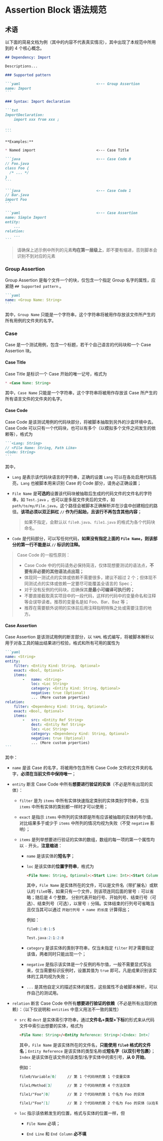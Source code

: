 # Assertion Block 语法规范

## 术语

以下面的简易文档为例（其中的内容不代表真实情况），其中出现了本规范中所用到的 4 个核心概念。

~~~md
## Dependency: Import

Descriptions...

### Supported pattern

```yaml                                   <--- Group Assertion
name: Import
```

### Syntax: Import declaration

```txt
ImportDeclaration:
    import xxx from xxx ;

...
```

**Examples:**

* Named import                            <--- Case Title

```java                                   <--- Case Code 0
// Foo.java
class Foo {
  /* ... */
}
```

```java                                   <--- Case Code 1
// Bar.java
import Foo
```

```yaml                                   <--- Case Assertion
name: Simple Import
entity:
    ...
relation:
    ...
```
~~~

> 请确保上述示例中所列的元素**均在第一层级上**，即不要有缩进，否则脚本会识别不到对应的元素

### Group Assertion

Group Assertion 是每个文件一个的块，仅包含一个指定 Group 名字的属性，应紧随 `## Supported pattern` 。

~~~md
```yaml
name: <Group Name: String>
```
~~~

其中，`Group Name` 只能是一个字符串，这个字符串将被用作存放该文件所产生的所有用例的文件夹的名字。

### Case

Case 是一个测试用例，包含一个标题，若干个自己语言的代码块和一个 Case Assertion 块。

#### Case Title

Case Title 是标识一个 Case 开始的唯一记号，格式为

~~~md
* <Case Name: String>
~~~

其中，`Case Name` 只能是一个字符串，这个字符串将被用作存放该 Case 所产生的所有语言文件的文件夹的名字。

#### Case Code

Case Code 是该测试用例的代码块部分，将被脚本抽取到另外的沙盒环境中去。Case Code 可以只有一个代码块，也可以有多个（以模拟多个文件之间发生的依赖等），格式为

~~~md
```<Lang: String>
// <File Name: String, Path Like>
<Code: String>
```
~~~

其中，
* `Lang` 是表示该代码块语言的字符串，正确的设置 `Lang` 可以在各处启用代码高亮，`Lang` 也被脚本用来识别 Case 的 Code 部分，请务必正确设置；

* `File Name` 是**可选的**设置该代码块被抽取后生成的代码文件的文件名的字符串，如 `Test.java` ，也可以是多层文件夹后的文件，如 `path/to/my/File.java`，这个路径会被脚本正确解析并在沙盒中创建相应的路径。**该项必须以双正斜杠 `//` 作为行起始，且该行不再包含其他内容**；
  > 如果不指定，会默认以 `file0.java`、`file1.java` 的格式为各个代码块命名。

* `Code` 是代码部分，可以写任何代码，**如果没有指定上面的 `File Name`，则该部分的第一行不能是以 `//` 标识的注释。**

> Case Code 的一般性原则：
> * Case Code 中的代码请务必保持简洁，仅体现想要测试的语法点，**不要有非必要的其他语法点出现；**
> * 体现同一测试点的实体或依赖不需要很多，建议不超过 2 个；但体现不同测试点的实体或依赖一定要尽可能覆盖全语言的 Spec；
> * 对于没有反例的代码块，应确保其**是最小可编译可执行的；**
> * 不要直接截取真实项目中的一段代码，这样的代码中的变量命名和注释等会误导读者。推荐的变量名是如 Foo、Bar、Baz 等；
> * 推荐在需要额外说明的实体前后用注释指明特殊之处或需要注意的地方。

#### Case Assertion

Case Assertion 是该测试用例的断言部分，以 `YAML` 格式编写，将被脚本解析以用于对各工具的输出结果进行校验，格式和所有可用的属性为

~~~md
```yaml
name: <String>
entity:
    filter: <Entity Kind: String， Optional>
    exact: <Bool, Optional>
    items:
        -   name: <String>
            loc: <Loc String>
            category: <Entity Kind: String, Optional>
            negative: true (Optional)
            ... (More custom prperties)
relation:
    filter: <Dependency Kind: String, Optional>
    exact: <Bool, Optional>
    items:
        -   src: <Entity Ref String>
            dest: <Entity Ref String>
            loc: <Loc String>
            category: <Dependency Kind: String, Optional>
            negative: true (Optional)
            ... (More custom prperties)
```
~~~

其中：

* `name` 是该 Case 的名字，将被用作包含所有 Case Code 文件的文件夹的名字，**必须在当前文件中保持唯一**；

* `entity` 断言 Case Code 中所有**想要进行验证的实体**（不必是所有出现的实体）：

  + `filter` 是为 `items` 中所有实体快速指定类别的实体类别字符串，仅当 `items` 中所有实体的类别都一样时才可以使用；
  
  + `exact` 是指示 `items` 中所列的实体即是所有应该被抽取的实体的布尔值，对比结果多于或少于 `items` 中所列的情况均视为失败（不受 `negative` 影响）；

  + `items` 是列举想要进行验证的实体的数组，数组的每一项的第一个属性均以 `-` 开头，**注意缩进**：

    * `name` 是该实体的**短名字**；

    * `loc` 是该实体的**位置字符串**，格式为
      ```md
      <File Name: String, Optional>:<Start Line: Int>:<Start Column: Int>:<End Line: Int, Optional>:<End Column: Int, Optional>
      ```
      其中，`File Name` 是实体所在的文件，可以是文件名（带扩展名）或默认的 `file0`等，如果只有一个文件，则该项连同后面的冒号 `:` 可以省略；随后是 4 个整数， 分别代表开始行号、开始列号、结束行号（可选）、结束列号（可选），以冒号 `:` 分隔。实体结束的行列号可省略当且仅当其可以通过 `开始行列号 + name 的长度` 计算得出；

      例如：
      ```md
      file0:1:0:1:5
      ```
      ```md
      Test.java:2:1:2:8
      ```
    
    * `category` 是该实体的类别字符串，仅当未指定 `filter` 时才需要指定该值，两者同时只能出现一个；

    * `negative` 是指示该实体是一个反例的布尔值，一般不需要显式写出来，仅当需要标识反例时，设置其值为 `true` 即可。凡是成果识别该实体的工具均视为失败；

    * `...` 是其他自定义的描述实体的属性，这些属性不会被脚本解析，可以作自己的测试用。
  
* `relation` 断言 Case Code 中所有**想要进行验证的依赖**（不必是所有出现的依赖）：（以下仅说明和 `entities` 中意义用法不一致的属性）

  + `src` 和 `dest` 是实体索引字符串，通过**文件名+类型+下标**的形式来从代码文件中索引出想要的实体，格式为
    ```md
    <File Name: String>/<Entity Reference: String>[<Index: Int>]
    ```
    其中，`File Name` 是该实体所在的文件名，**只能使用 `file0` 格式的文件名**；`Entity Reference` 是该实体的类型名称或**短名字（以双引号包裹）**；`Index` 是该实体在该文件的该类型/名字实体中的索引号，**从 0 开始**。

    例如：
    ```md
    file0/Variable[0]     // 第 1 个代码块的第 1 个变量实体
    ```
    ```md
    file1/Method[3]       // 第 2 个代码块的第 4 个方法实体
    ```

    ```md
    file1/"Foo"[0]        // 第 2 个代码块的第 1 个名为 Foo 的实体
    ```

    ```md
    file1/"Foo"[1]        // 第 2 个代码块的第 2 个名为 Foo 的实体（以在有重名实体时也能定位到想要的实体）
    ```
  + `loc` 指示该依赖发生的位置，格式与实体的位置一样，但

    * `File Name` 必填；

    * `End Line` 和 `End Column` **必不填**
